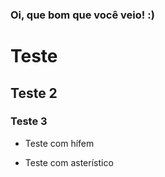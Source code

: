 <h3>Oi, que bom que você veio! :)</h3>

# Teste

## Teste 2

### Teste 3

- Teste com hífem

* Teste com asterístico
